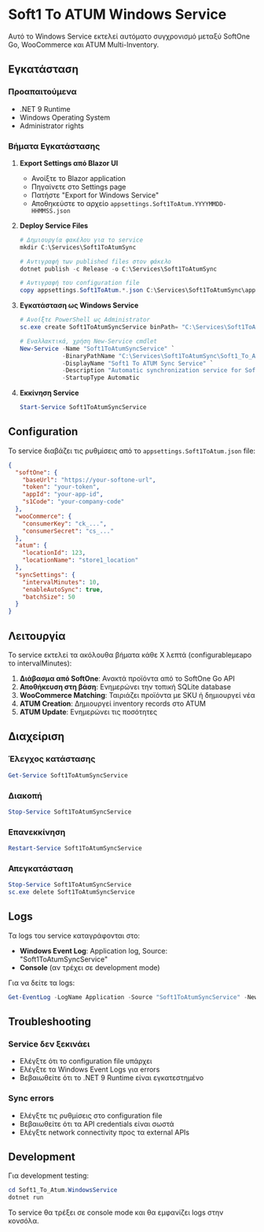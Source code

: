 # Soft1 To ATUM Windows Service

Αυτό το Windows Service εκτελεί αυτόματο συγχρονισμό μεταξύ SoftOne Go, WooCommerce και ATUM Multi-Inventory.

## Εγκατάσταση

### Προαπαιτούμενα
- .NET 9 Runtime
- Windows Operating System
- Administrator rights

### Βήματα Εγκατάστασης

1. **Export Settings από Blazor UI**
   - Ανοίξτε το Blazor application
   - Πηγαίνετε στο Settings page
   - Πατήστε "Export for Windows Service"
   - Αποθηκεύστε το αρχείο `appsettings.Soft1ToAtum.YYYYMMDD-HHMMSS.json`

2. **Deploy Service Files**
   ```powershell
   # Δημιουργία φακέλου για το service
   mkdir C:\Services\Soft1ToAtumSync

   # Αντιγραφή των published files στον φάκελο
   dotnet publish -c Release -o C:\Services\Soft1ToAtumSync

   # Αντιγραφή του configuration file
   copy appsettings.Soft1ToAtum.*.json C:\Services\Soft1ToAtumSync\appsettings.Soft1ToAtum.json
   ```

3. **Εγκατάσταση ως Windows Service**
   ```powershell
   # Ανοίξτε PowerShell ως Administrator
   sc.exe create Soft1ToAtumSyncService binPath= "C:\Services\Soft1ToAtumSync\Soft1_To_Atum.WindowsService.exe" start= auto

   # Εναλλακτικά, χρήση New-Service cmdlet
   New-Service -Name "Soft1ToAtumSyncService" `
               -BinaryPathName "C:\Services\Soft1ToAtumSync\Soft1_To_Atum.WindowsService.exe" `
               -DisplayName "Soft1 To ATUM Sync Service" `
               -Description "Automatic synchronization service for SoftOne Go, WooCommerce and ATUM Multi-Inventory" `
               -StartupType Automatic
   ```

4. **Εκκίνηση Service**
   ```powershell
   Start-Service Soft1ToAtumSyncService
   ```

## Configuration

Το service διαβάζει τις ρυθμίσεις από το `appsettings.Soft1ToAtum.json` file:

```json
{
  "softOne": {
    "baseUrl": "https://your-softone-url",
    "token": "your-token",
    "appId": "your-app-id",
    "s1Code": "your-company-code"
  },
  "wooCommerce": {
    "consumerKey": "ck_...",
    "consumerSecret": "cs_..."
  },
  "atum": {
    "locationId": 123,
    "locationName": "store1_location"
  },
  "syncSettings": {
    "intervalMinutes": 10,
    "enableAutoSync": true,
    "batchSize": 50
  }
}
```

## Λειτουργία

Το service εκτελεί τα ακόλουθα βήματα κάθε X λεπτά (configurableμεapo το intervalMinutes):

1. **Διάβασμα από SoftOne**: Ανακτά προϊόντα από το SoftOne Go API
2. **Αποθήκευση στη βάση**: Ενημερώνει την τοπική SQLite database
3. **WooCommerce Matching**: Ταιριάζει προϊόντα με SKU ή δημιουργεί νέα
4. **ATUM Creation**: Δημιουργεί inventory records στο ATUM
5. **ATUM Update**: Ενημερώνει τις ποσότητες

## Διαχείριση

### Έλεγχος κατάστασης
```powershell
Get-Service Soft1ToAtumSyncService
```

### Διακοπή
```powershell
Stop-Service Soft1ToAtumSyncService
```

### Επανεκκίνηση
```powershell
Restart-Service Soft1ToAtumSyncService
```

### Απεγκατάσταση
```powershell
Stop-Service Soft1ToAtumSyncService
sc.exe delete Soft1ToAtumSyncService
```

## Logs

Τα logs του service καταγράφονται στο:
- **Windows Event Log**: Application log, Source: "Soft1ToAtumSyncService"
- **Console** (αν τρέχει σε development mode)

Για να δείτε τα logs:
```powershell
Get-EventLog -LogName Application -Source "Soft1ToAtumSyncService" -Newest 50
```

## Troubleshooting

### Service δεν ξεκινάει
- Ελέγξτε ότι το configuration file υπάρχει
- Ελέγξτε τα Windows Event Logs για errors
- Βεβαιωθείτε ότι το .NET 9 Runtime είναι εγκατεστημένο

### Sync errors
- Ελέγξτε τις ρυθμίσεις στο configuration file
- Βεβαιωθείτε ότι τα API credentials είναι σωστά
- Ελέγξτε network connectivity προς τα external APIs

## Development

Για development testing:
```powershell
cd Soft1_To_Atum.WindowsService
dotnet run
```

Το service θα τρέξει σε console mode και θα εμφανίζει logs στην κονσόλα.
